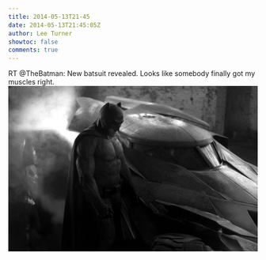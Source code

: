 ```yaml
---
title: 2014-05-13T21-45
date: 2014-05-13T21:45:05Z
author: Lee Turner
showtoc: false
comments: true
---
```


RT @TheBatman: New batsuit revealed. Looks like somebody finally got my muscles right. ![](/img/x//466333334386536448-Bnhzak2CMAAmX8Z.jpg)


